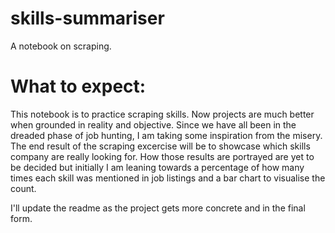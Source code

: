 # skills-summariser
A notebook on scraping.

# What to expect:
This notebook is to practice scraping skills. Now projects are much better when grounded in reality and objective. Since we have all been in the dreaded phase of job hunting, I am taking some inspiration from the misery. The end result of the scraping excercise will be to showcase which skills company are really looking for. How those results are portrayed are yet to be decided but initially I am leaning towards a percentage of how many times each skill was mentioned in job listings and a bar chart to visualise the count. 

I'll update the readme as the project gets more concrete and in the final form. 
